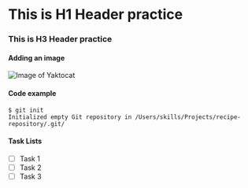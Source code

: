 # This is H1 Header practice
### This is H3 Header practice

#### Adding an image
![Image of Yaktocat](https://octodex.github.com/images/yaktocat.png)

#### Code example
```
$ git init
Initialized empty Git repository in /Users/skills/Projects/recipe-repository/.git/
```
#### Task Lists
- [ ] Task 1
- [ ] Task 2
- [ ] Task 3

